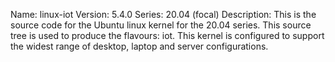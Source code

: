 Name:    linux-iot
Version: 5.4.0
Series:  20.04 (focal)
Description:
    This is the source code for the Ubuntu linux kernel for the 20.04 series. This
    source tree is used to produce the flavours: iot.
    This kernel is configured to support the widest range of desktop, laptop and
    server configurations.

